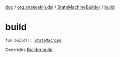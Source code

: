 [doc](../../index.md) / [org.snakeskin.dsl](../index.md) / [StateMachineBuilder](index.md) / [build](./build.md)

# build

`fun build(): `[`StateMachine`](../../org.snakeskin.state/-state-machine/index.md)

Overrides [Builder.build](../-builder/build.md)

